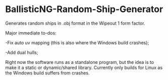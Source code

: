 # BallisticNG-Random-Ship-Generator

Generates random ships in .obj format in the Wipeout 1 form factor.

Major immediate to-dos:

-Fix auto uv mapping (this is also where the Windows build crashes);

-Add dual hulls;


Right now the software runs as a standalone program, but the idea is to make it a static or dynamic/shared library.
Currently only builds for Linux as the Windows build suffers from crashes.
